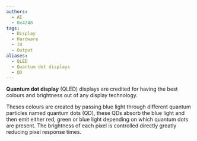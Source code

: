 ```yaml
---
authors:
  - AE
  - 0x4248
tags:
  - Display
  - Hardware
  - IO
  - Output
aliases:
  - QLED
  - Quantum dot displays
  - QD
---
```

**Quantum dot display** (QLED) displays are credited for having the best colours and brightness out of any display technology.

Theses colours are created by passing blue light through different quantum particles named quantum dots (QD), these QDs absorb the blue light and then emit either red, green or blue light depending on which quantum dots are present. The brightness of each pixel is controlled directly greatly reducing pixel response times.